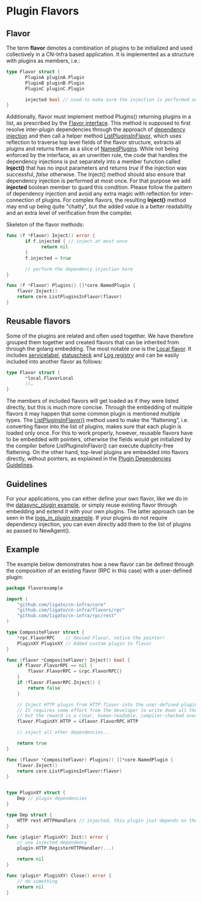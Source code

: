 # Plugin Flavors

## Flavor

The term **flavor** denotes a combination of plugins to be initialized
and used collectively in a CN-Infra based application.
It is implemented as a structure with plugins as members, i.e.:

```go
type Flavor struct {
       PluginA pluginA.Plugin
       PluginB pluginB.Plugin
       PluginC pluginC.Plugin

       injected bool // used to make sure the injection is performed only once (injection is explained below)
}
```

Additionally, flavor must implement method Plugins() returning plugins
in a list, as prescribed by the [Flavor interface](../../core/list_flavor_plugin.go).
This method is supposed to first resolve inter-plugin dependencies
through the approach of [dependency injection][1] and then call a helper
method [ListPluginsInFlavor](../../core/list_flavor_plugin.go), which
uses reflection to traverse top level fields of the flavor structure,
extracts all plugins and returns them as a slice of
[NamedPlugins](../../core/name.go).
While not being enforced by the interface, as an unwritten rule,
the code that handles the dependency injections is put separately into
a member function called **Inject()** that has no input parameters and
returns *true* if the injection was successful, *false* otherwise.
The Inject() method should also ensure that dependency injection
is performed at most once. For that purpose we add **injected** boolean
member to guard this condition.
Please follow the pattern of dependency injection and avoid any extra
magic with reflection for inter-connection of plugins.
For complex flavors, the resulting **Inject()** method may end up being
quite "chatty", but the added value is a better readability and an extra
level of verification from the compiler.

Skeleton of the flavor methods:

```go
func (f *Flavor) Inject() error {
       if f.injected { // inject at most once
             return nil
       }
       f.injected = true

       // perform the dependency injection here
}

func (f *Flavor) Plugins() []*core.NamedPlugin {
	flavor.Inject()
	return core.ListPluginsInFlavor(flavor)
}
```

## Reusable flavors

Some of the plugins are related and often used together. We have
therefore grouped them together and created flavors that can be inherited
from through the golang embedding. The most notable one is
the [Local flavor](../../flavors/local/local_flavor.go).
It includes [servicelabel](../../servicelabel/plugin_api_servicelabel.go),
[statuscheck](../../health/statuscheck/plugin_api_statuscheck.go) and
[Log registry](../../logging/log_api.go) and can be easily included into
another flavor as follows:

```go
type Flavor struct {
       *local.FlavorLocal
       //…
}
```

The members of included flavors will get loaded as if they were listed
directly, but this is much more concise.
Through the embedding of multiple flavors it may happen that some common
plugin is mentioned multiple types.
The [ListPluginsInFlavor()](../../core/list_flavor_plugin.go) method
used to make the “flattening”, i.e. converting flavor into the list
of plugins, makes sure that each plugin is loaded only once.
For this to work properly, however, reusable flavors have to be embedded
with pointers, otherwise the fields would get initialized by the compiler
before ListPluginsInFlavor() can execute duplicity-free flattening.
On the other hand, top-level plugins are embedded into flavors directly,
without pointers, as explained in
the [Plugin Dependencies Guidelines](PLUGIN_DEPENDENCIES.md).

## Guidelines

For your applications, you can either define your own flavor, like we do
in the [datasync_plugin example](../../examples/datasync_plugin/main.go),
or simply reuse existing flavor through embedding and extend it with your
own plugins. The latter approach can be seen in
the [logs_in_plugin example](../../examples/logs_in_plugin).
If your plugins do not require dependency injection, you can even
directly add them to the list of plugins as passed to NewAgent().


## Example

The example below demonstrates how a new flavor can be defined through
the composition of an existing flavor (RPC in this case) with
a user-defined plugin:

```go
package flavorexample

import (
	"github.com/ligato/cn-infra/core"
	"github.com/ligato/cn-infra/flavors/rpc"
	"github.com/ligato/cn-infra/rpc/rest"
)

type CompositeFlavor struct {
	*rpc.FlavorRPC    // Reused Flavor, notice the pointer!
	PluginXY PluginXY // Added custom plugin to flavor
}

func (flavor *CompositeFlavor) Inject() bool {
	if flavor.FlavorRPC == nil {
	    flavor.FlavorRPC = &rpc.FlavorRPC{}
	}
	if !flavor.FlavorRPC.Inject() {
	    return false
	}

	// Inject HTTP plugin from HTTP flavor into the user-defined plugin.
	// It requires some effort from the developer to write down all the injections one-by-one,
	// but the reward is a clear, human-readable, compiler-checked overview of all dependencies between the plugins from the flavor.
	flavor.PluginXY.HTTP = &flavor.FlavorRPC.HTTP

	// inject all other dependencies...

	return true
}

func (flavor *CompositeFlavor) Plugins() []*core.NamedPlugin {
	flavor.Inject()
	return core.ListPluginsInFlavor(flavor)
}


type PluginXY struct {
	Dep // plugin dependencies
}

type Dep struct {
	HTTP rest.HTTPHandlers // injected, this plugin just depends on the API interface
}

func (plugin* PluginXY) Init() error {
	// use injected dependency
	plugin.HTTP.RegisterHTTPHandler(...)

	return nil
}

func (plugin* PluginXY) Close() error {
	// do something
	return nil
}
```

[1]: https://en.wikipedia.org/wiki/Dependency_injection
